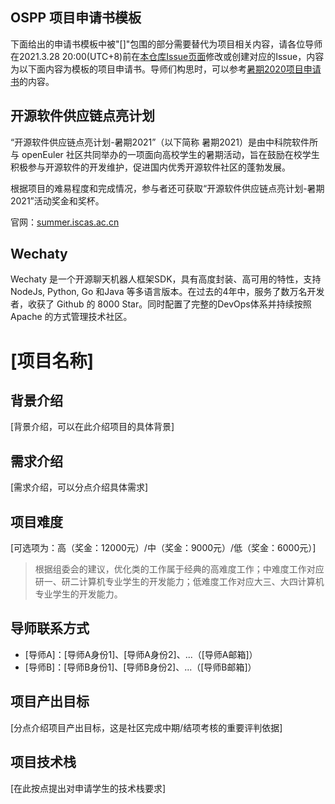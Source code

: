 ## OSPP 项目申请书模板

下面给出的申请书模板中被"[]"包围的部分需要替代为项目相关内容，请各位导师在2021.3.28 20:00(UTC+8)前在[本仓库Issue页面](https://github.com/wechaty/summer-of-wechaty/issues)修改或创建对应的Issue，内容为以下面内容为模板的项目申请书。导师们构思时，可以参考[暑期2020项目申请书](https://github.com/wechaty/summer-of-wechaty/issues?q=is%3Aissue+is%3Aclosed)的内容。

## 开源软件供应链点亮计划

“开源软件供应链点亮计划-暑期2021”（以下简称 暑期2021）是由中科院软件所与 openEuler 社区共同举办的一项面向高校学生的暑期活动，旨在鼓励在校学生积极参与开源软件的开发维护，促进国内优秀开源软件社区的蓬勃发展。

根据项目的难易程度和完成情况，参与者还可获取“开源软件供应链点亮计划-暑期2021”活动奖金和奖杯。

官网：[summer.iscas.ac.cn](https://summer.iscas.ac.cn/)

## Wechaty

Wechaty 是一个开源聊天机器人框架SDK，具有高度封装、高可用的特性，支持NodeJs, Python, Go 和Java 等多语言版本。在过去的4年中，服务了数万名开发者，收获了 Github 的 8000 Star。同时配置了完整的DevOps体系并持续按照Apache 的方式管理技术社区。

# [项目名称]

## 背景介绍

[背景介绍，可以在此介绍项目的具体背景]

## 需求介绍

[需求介绍，可以分点介绍具体需求]

## 项目难度

[可选项为：高（奖金：12000元）/中（奖金：9000元）/低（奖金：6000元）]

> 根据组委会的建议，优化类的工作属于经典的高难度工作；中难度工作对应研一、研二计算机专业学生的开发能力；低难度工作对应大三、大四计算机专业学生的开发能力。

## 导师联系方式

- [导师A]：[导师A身份1]、[导师A身份2]、...（[导师A邮箱]）
- [导师B]：[导师B身份1]、[导师B身份2]、...（[导师B邮箱]）

## 项目产出目标

[分点介绍项目产出目标，这是社区完成中期/结项考核的重要评判依据]

## 项目技术栈

[在此按点提出对申请学生的技术栈要求]
